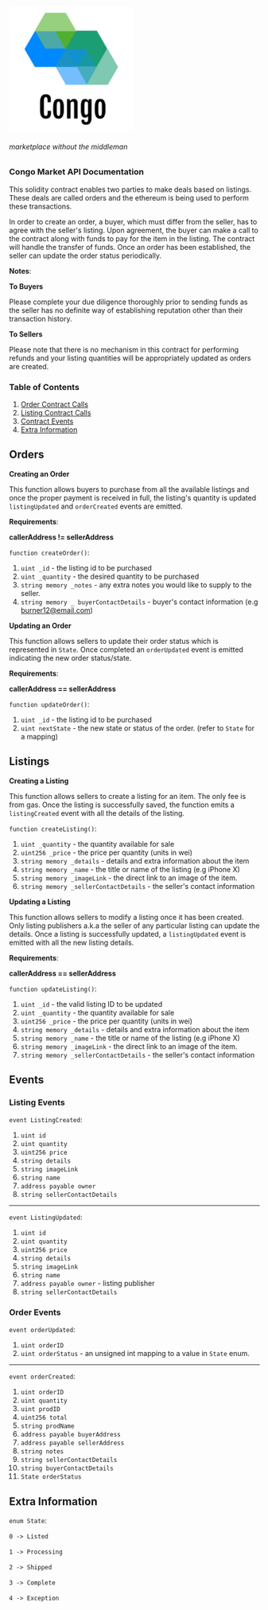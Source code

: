 <img width=250 src="/frontend/src/assets/logo.png"/>

###### _marketplace without the middleman_


### Congo Market API Documentation

This solidity contract enables two parties to make deals based on listings. These deals are called orders and the ethereum is being used to perform these transactions.

In order to create an order, a buyer, which must differ from the seller, has to agree with the seller's listing. Upon agreement, the buyer can make a call to the contract along with funds to pay for the item in the listing. The contract will handle the transfer of funds. Once an order has been established, the seller can update the order status periodically. 

**Notes**:

**To Buyers**

Please complete your due diligence thoroughly prior to sending funds as the seller has no definite way of establishing reputation other than their transaction history.

**To Sellers**

Please note that there is no mechanism in this contract for performing refunds and your listing quantities will be appropriately updated as orders are created.


### Table of Contents
1. [Order Contract Calls](#orders)
2. [Listing Contract Calls](#listings)
3. [Contract Events](#events)
4. [Extra Information](#extra-information)


## Orders
**Creating an Order**

This function allows buyers to purchase from all the available listings and once the proper payment is received in full, the listing's quantity is updated `listingUpdated` and `orderCreated` events are emitted.


**Requirements**:

**callerAddress != sellerAddress**

`function createOrder()`:
1. `uint _id` - the listing id to be purchased
2. `uint _quantity` - the desired quantity to be purchased 
3.  `string memory _notes` - any extra notes you would like to supply to the seller.
4.  `string memory _ buyerContactDetails` - buyer's contact information (e.g burner12@email.com)

**Updating an Order**

This function allows sellers to update their order status which is represented in `State`. Once completed an `orderUpdated` event is emitted indicating the new order status/state.

**Requirements**:

**callerAddress == sellerAddress**

`function updateOrder()`:
1. `uint _id` - the listing id to be purchased
2. `uint nextState` - the new state or status of the order. (refer to `State` for a mapping)


## Listings
**Creating a Listing**

This function allows sellers to create a listing for an item. The only fee is from gas. Once the listing is successfully saved, the function emits a `listingCreated` event with all the details of the listing.

`function createListing()`:
1. `uint _quantity` - the quantity available for sale
2. `uint256 _price` - the price per quantity (units in wei)
3.  `string memory _details` - details and extra information about the item
4.  `string memory _name` - the title or name of the listing (e.g iPhone X)
5.  `string memory _imageLink` - the direct link to an image of the item.
6.  `string memory _sellerContactDetails` - the seller's contact information

**Updating a Listing**

This function allows sellers to modify a listing once it has been created. Only listing publishers a.k.a the seller of any particular listing can update the details. Once a listing is successfully updated, a `listingUpdated` event is emitted with all the new listing details.

**Requirements**:

**callerAddress == sellerAddress**

`function updateListing()`:
1. `uint _id` - the valid listing ID to be updated
2. `uint _quantity` - the quantity available for sale
3. `uint256 _price` - the price per quantity (units in wei)
4. `string memory _details` - details and extra information about the item
5. `string memory _name` - the title or name of the listing (e.g iPhone X)
6. `string memory _imageLink` - the direct link to an image of the item.
7. `string memory _sellerContactDetails` - the seller's contact information


## Events

### Listing Events
`event ListingCreated`:
1. `uint id`
2. `uint quantity`
3. `uint256 price`
4. `string details`
5. `string imageLink`
6. `string name`
7. `address payable owner`
8. `string sellerContactDetails`

---

`event ListingUpdated`:
1. `uint id`
2. `uint quantity`
3. `uint256 price`
4. `string details`
5. `string imageLink`
6. `string name`
7. `address payable owner` - listing publisher
8. `string sellerContactDetails`


### Order Events
`event orderUpdated`:
1. `uint orderID`
2. `uint orderStatus` - an unsigned int mapping to a value in `State` enum.

---

`event orderCreated`:
1. `uint orderID`
2. `uint quantity`
3. `uint prodID`
4. `uint256 total`
5. `string prodName`
6. `address payable buyerAddress`
7. `address payable sellerAddress`
8. `string notes`
9. `string sellerContactDetails`
10. `string buyerContactDetails`
11. `State orderStatus`

## Extra Information

`enum State`:

`0 -> Listed`

`1 -> Processing`

`2 -> Shipped`

`3 -> Complete`

`4 -> Exception`



